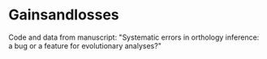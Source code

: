 # Gainsandlosses
Code and data from manuscript: "Systematic errors in orthology inference: a bug or a feature for evolutionary analyses?"
